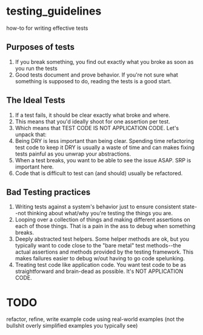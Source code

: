 # testing_guidelines
how-to for writing effective tests

## Purposes of tests
1. If you break something, you find out exactly what you broke as soon
   as you run the tests
1. Good tests document and prove behavior. If you're not sure what
   something is supposed to do, reading the tests is a good start.

## The Ideal Tests

1. If a test fails, it should be clear exactly what broke and where.
1. This means that you'd ideally shoot for one assertion per test.
1. Which means that TEST CODE IS NOT APPLICATION CODE. Let's unpack
   that:
  1. Being DRY is less important than being clear. Spending time
     refactoring test code to keep it DRY is usually a waste of time and
can makes fixing tests painful as you unwrap your abstractions.
  1. When a test breaks, you want to be able to see the issue ASAP. SRP
     is important here.
  1. Code that is difficult to test can (and should) usually be refactored.

## Bad Testing practices

1. Writing tests against a system's behavior just to ensure consistent
   state--not thinking about what/why you're testing the things you are.
1. Looping over a collection of things and making different assertions on
   each of those things. That is a pain in the ass to debug when something breaks.
1. Deeply abstracted test helpers. Some helper methods are ok, but you
   typically want to code close to the "bare metal" test methods--the
actual assertions and methods provided by the testing framework. This
makes failures easier to debug w/out having to go code spelunking.
1. Treating test code like application code. You want test code to be as
   straightforward and brain-dead as possible. It's NOT APPLICATION
CODE.

# TODO
refactor, refine, write example code using real-world examples (not the
bullshit overly simplified examples you typically see)
